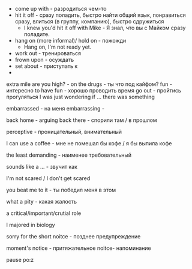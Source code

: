 - come up with - разродиться чем-то
- hit it off - сразу поладить, быстро найти общий язык, понравиться сразу, влиться (в группу, компанию), быстро сдружиться
	- I knew you'd hit it off with Mike - Я знал, что вы с Майком сразу поладите.
- hang on (more informal)/ hold on - пожожди
	- Hang on, I'm not ready yet.
- work out - тренироваться
- frown upon - осуждать
- set about - приступать к
-

extra mile
are you high? - on the drugs - ты что под кайфом?
fun - интересно
to have fun - хорошо проводить время
go out - пройтись прогуляться
I was just wondering if ...
there was something

embarrassed - на меня
embarrassing - 

back home - 
arguing back there - спорили там / в прошлом

perceptive - проницательный, внимательный

I can use a coffee - мне не помешал бы кофе / я бы выпила кофе

the least demanding - наименее требовательный

sounds like a ... - звучит как

I'm not scared / I don't get scared

you beat me to it - ты победил меня в этом

what a pity - какая жалость

a critical/important/crutial role

I majored in biology

sorry for the short noitce - позднее предупреждение

moment's notice - притяжательное
noitce-  напоминание

pause po:z